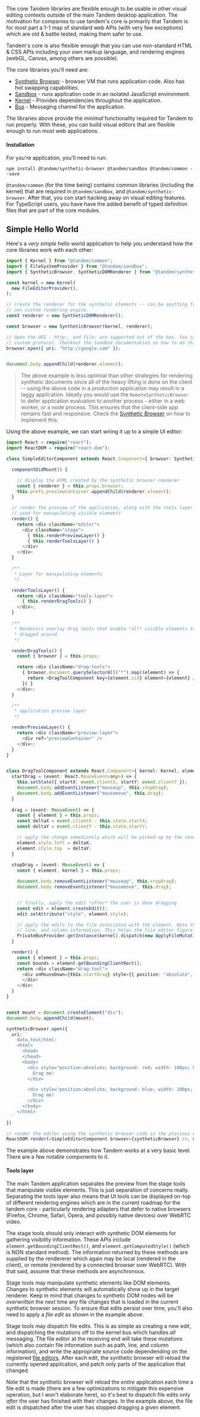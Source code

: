 The core Tandem libraries are flexible enough to be usable in other visual editing contexts outside of the main Tandem desktop application.  The motivation for companies to use tandem's core is 
primarily that Tandem is for most part a 1-1 map of standard web APIs (with very few exceptions) which are old & battle tested, making them safer to use. 

Tandem's core is also flexible enough that you can use non-standard HTML & CSS APIs including your own markup language, and rendering engines (webGL, Canvas, among others are possible). 

The core libraries you'll need are:

- [Synthetic Browser](../../src/@tandem/synthetic-browser) - browser VM that runs application code. Also has hot swapping capabilities.
- [Sandbox](../../src/@tandem/sandbox) - runs application code in an isolated JavaScript environment.
- [Kernel](../../src/@tandem/common/ioc) - Provides dependencies throughout the application.
- [Bus](../../src/@tanden/mesh) - Messaging channel for the application.

The libraries above provide the *minimal* functionality required for Tandem to run properly. With these, you can build visual editors
that are flexible enough to run most web applications.

#### Installation

For you're application, you'll need to run:

```
npm install @tandem/synthetic-browser @tandem/sandbox @tandem/common --save
```

`@tandem/common` (for the time being) contains common libraries (including the kernel) that are required in `@tandem/sandbox`, and `@tandem/synthetic-browser`. After that, you 
con start hacking away on visual editing features. For TypeScript users, you have have the added benefit of typed definition files that are part of the core modules.

## Simple Hello World

Here's a *very simple* hello world application to help you understand how the core libraries work with each other:

```typescript
import { Kernel } from "@tandem/common";
import { FileSystemProvider } from "@tandem/sandbox";
import { SyntheticBrowser, SyntheticDOMRenderer } from "@tandem/synthetic-browser";

const kernel = new Kernel(
  new FileEditorProvider(),
);

// create the renderer for the synthetic elements -- can be anything from canvas, webgl, or your 
// own custom rendering engine.
const renderer = new SyntheticDOMRenderer();

const browser = new SyntheticBrowser(kernel, renderer);

// Open the URI - http:, and file: are supported out of the box. You can also register your own
// custom protocol. Checkout the Sandbox documentation on how to do this
browser.open({ uri: "http://google.com" }); 


document.body.appendChild(renderer.element);
```

> The above example is less optimial than other strategies for rendering synthetic documents since all of the heavy lifting is done on the client -- using the above code in a production application may result in a laggy application. Ideally you would use the `RemoteSyntheticBrowser` to defer application evaluation to another process - either in a web worker, or a node process. This ensures that the client-side app remains fast and responsive. Check the [Synthetic Browser](./synthetic-browser.md) on how to implement this.


Using the above example, we can start wiring it up to a simple UI editor:

```typescript
import React = require("react");
import ReactDOM = require("react-dom");

class SimpleEditorComponent extends React.Component<{ browser: SyntheticBrowser }, any> {

  componentDidMount() {

    // display the HTML created by the synthetic browser renderer
    const { renderer } = this.props.browser;
    this.prefs.previewContainer.appendChild(renderer.element);
  }

  // render the preview of the application, along with the tools layer
  // used for manipulating visible elements
  render() {
    return <div className="editor">
      <div className="stage">
        { this.renderPreviewLayer() }
        { this.renderToolsLayer() }
      </div>
    </div>
  }

  /**
   * Layer for manipulating elements
   */

  renderToolsLayer() {
    return <div className="tools-layer">
      { this.renderDragTools() }
    </div>;
  }

  /**
   * Renderers overlay drag tools that enable *all* visible elements to be
   * dragged around.
   */

  renderDragTools() {
    const { browser } = this.props;

    return <div className="drag-tools">
      { browser.document.querySelectorAll("*").map((element) => {
        return <DragToolComponent key={element.uid} element={element} />;
      }) }
    </div>;
  }

  /** 
   * application preview layer
   */

  renderPreviewLayer() {
    return <div className="preview-layer">
      <div ref="previewContainer" />
    </div>;
  }
}


class DragToolComponent extends React.Component<{ kernel: Kernel, element: SyntheticHTMLElement }, { startX: number, startY: number }> {
  startDrag = (event: React.MouseEvent<any>) => {
    this.setState({ startX: event.clientX, startY: event.clientY });
    document.body.addEventListener("mouseup", this.stopDrag);
    document.body.addEventListener("mousemove", this.drag);
  }
  
  drag = (event: MouseEvent) => {
    const { element } = this.props;
    const deltaX = event.clientX - this.state.startX;
    const deltaY = event.clientY - this.state.startY;

    // apply the change immediately which will be picked up by the renderer
    element.style.left = deltaX;
    element.style.top  = deltaY;
  }
  
  stopDrag = (event: MouseEvent) => {
    const { element, kernel } = this.props;

    document.body.removeEventListener("mouseup", this.stopDrag);
    document.body.removeEventListener("mousemove", this.drag);


    // finally, apply the edit *after* the user is done dragging
    const edit = element.createEdit();
    edit.setAttribute("style", element.style);

    // apply the edits to the file associated with the element. Note that resource information is attached to each synthetic element including file URI, 
    // line, and column information. This helps the file editor figure out exactly where to apply these mutations in the source code.
    PrivateBusProvider.getInstance(kernel).dispatch(new ApplyFileMutationsRequest(edit.mutations));
  }

  render() {
    const { element } = this.props;
    const bounds = element.getBoundingClientRect();
    return <div className="drag-tool">
      <div onMouseDown={this.startDrag} style={{ position: "absolute", background: "transparent" left: bounds.left, top: bounds.top, width: bounds.width, height: bounds.height }}>
      </div>
    </div>
  }
}


const mount = document.createElement("div");
document.body.appendChild(mount);

syntheticBrowser.open({
  uri: `
    data,text/html:
    <html>
      <head>
      </head>
      <body>
        <div style="position:absolute; background: red; width: 100px; height: 100px">
          Drag me!
        </div>

        <div style="position:absolute; background: blue; width: 100px; height: 100px; left: 100px;">
          Drag me!
        </div>
      </body>
    </html>
  `
})

// render the editor using the synthetic browser code in the previous example
ReactDOM.render(<SimpleEditorComponent browser={syntheticBrowser} />, mount);

```

The example above demonstrates how Tandem works at a very basic level. There are a few notable components to it.

#### Tools layer

The main Tandem application separates the preview from the stage tools that manipulate visible elements. This is just separation of concerns really. Separating the tools layer
also means that UI tools can be displayed on-top of different rendering engines which are in the current roadmap for the tandem core - particularly rendering adapters that defer to native browsers (Firefox, Chrome, Safari, Opera, and possibly native devices)
over WebRTC video.

The stage tools should only interact with synthetic DOM elements for gathering visibility information. These APIs include `element.getBoundingClientRect()`, and `element.getComputedStyle()` (which is NON standard method).
The information returned by these methods are supplied by the rendererer which again may be local (rendered in the client), or remote (rendered by a connected browser over WebRTC). With that said, assume that these methods are asynchronous.

Stage tools may manipulate synthetic elements like DOM elements. Changes to synthetic elements will automatically show up in the target renderer. Keep in mind that changes to synthetic DOM nodes will be *overwritten* the next time any file 
changes that is loaded in the current synthetic browser session. To ensure that edits persist over time, you'll also need to apply a *file edit* as shown in the example above. 

Stage tools may dispatch file edits. This is as simple as creating a new edit, and dispatching the mutations off to the kernel bus which handles *all* messaging. The file editor at the receiving end will take these mutations (which also contain file information such as path, line, and column information), and write the appropriate source code dependending on the registered [file editors](creating-file-editors). After each edit, the synthetic browser will reload the currently opened application, and patch only parts of the application that changed. 

Note that the synthetic browser will reload the *entire* application each time a file edit is made (there are a few optimizations to mitigate this expensive operation, but I won't elaborate here), so it's best to dispatch file edits only *after* the user has finished
with their changes. In the example above, the file edit is dispatched after the user has stopped dragging a given element.




